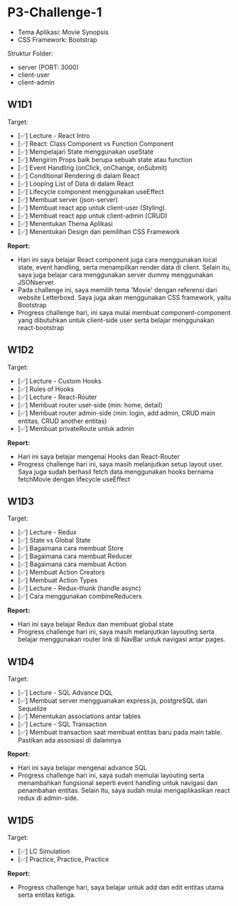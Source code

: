 # P3-Challenge-1

- Tema Aplikasi: Movie Synopsis
- CSS Framework: Bootstrap

Struktur Folder:

- server (PORT: 3000)
- client-user
- client-admin

## W1D1

Target:

- [✅] Lecture - React Intro
- [✅] React: Class Component vs Function Component
- [✅] Mempelajari State menggunakan useState
- [✅] Mengirim Props baik berupa sebuah state atau function
- [✅] Event Handling (onClick, onChange, onSubmit)
- [✅] Conditional Rendering di dalam React
- [✅] Looping List of Data di dalam React
- [✅] Lifecycle component menggunakan useEffect
- [✅] Membuat server (json-server)
- [✅] Membuat react app untuk client-user (Styling)
- [✅] Membuat react app untuk client-admin (CRUD)
- [✅] Menentukan Thema Aplikasi
- [✅] Menentukan Design dan pemilihan CSS Framework

**Report:**

- Hari ini saya belajar React component juga cara menggunakan local state, event handling, serta menampilkan render data di client. Selain itu, saya juga belajar cara menggunakan server dummy menggunakan JSONserver.
- Pada challenge ini, saya memilih tema 'Movie' dengan referensi dari website Letterboxd. Saya juga akan menggunakan CSS framework, yaitu Bootstrap
- Progress challenge hari, ini saya mulai membuat component-component yang dibutuhkan untuk client-side user serta belajar menggunakan react-bootstrap

## W1D2

Target:

- [✅] Lecture - Custom Hooks
- [✅] Rules of Hooks
- [✅] Lecture - React-Router
- [✅] Membuat router user-side (min: home, detail)
- [✅] Membuat router admin-side (min: login, add admin, CRUD main entitas, CRUD another entitas)
- [✅] Membuat privateRoute untuk admin

**Report:**

- Hari ini saya belajar mengenai Hooks dan React-Router
- Progress challenge hari ini, saya masih melanjutkan setup layout user. Saya juga sudah berhasil fetch data menggunakan hooks bernama fetchMovie dengan lifecycle useEffect

## W1D3

Target:

- [✅] Lecture - Redux
- [✅] State vs Global State
- [✅] Bagaimana cara membuat Store
- [✅] Bagaimana cara membuat Reducer
- [✅] Bagaimana cara membuat Action
- [✅] Membuat Action Creators
- [✅] Membuat Action Types
- [✅] Lecture - Redux-thunk (handle async)
- [✅] Cara menggunakan combineReducers

**Report:**

- Hari ini saya belajar Redux dan membuat global state
- Progress challenge hari ini, saya masih melanjutkan layouting serta belajar menggunakan router link di NavBar untuk navigasi antar pages.

## W1D4

Target:

- [✅] Lecture - SQL Advance DQL
- [✅] Membuat server mengguanakan express.js, postgreSQL dan Sequelize
- [✅] Menentukan associations antar tables
- [✅] Lecture - SQL Transaction
- [✅] Membuat transaction saat membuat entitas baru pada main table. Pastikan ada assosiasi di dalamnya

**Report:**
- Hari ini saya belajar mengenai advance SQL
- Progress challenge hari ini, saya sudah memulai layouting serta menambahkan fungsional seperti event handling untuk navigasi dan penambahan entitas. Selain itu, saya sudah mulai mengaplikasikan react redux di admin-side.

## W1D5

Target:

- [✅] LC Simulation
- [✅] Practice, Practice, Practice

**Report:**
- Progress challenge hari, saya belajar untuk add dan edit entitas utama serta entitas ketiga.